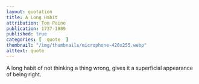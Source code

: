 ```yaml
---
layout: quotation
title: A Long Habit
attribution: Tom Paine
publication: 1737-1809
published: true
categories: [  quote  ]
thumbnail: "/img/thumbnails/microphone-420x255.webp"
alttext: quote
---
```


A long habit of not thinking a thing wrong, gives it a superficial appearance of being right.
